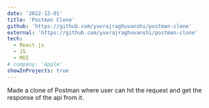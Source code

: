 ```yaml
---
date: '2022-12-01'
title: 'Postman Clone'
github: 'https://github.com/yuvrajraghuvanshi/postman-clone'
external: 'https://github.com/yuvrajraghuvanshi/postman-clone'
tech:
  - React.js
  - JS
  - MUI
# company: 'Apple'
showInProjects: true
---
```


Made a clone of Postman where user can hit the request and get the response of the api from it.
